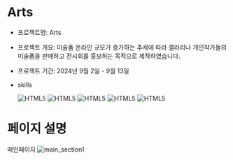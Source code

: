 # Arts
+ 프로젝트명: Arts

+ 프로젝트 개요: 미술품 온라인 규모가 증가하는 추세에 따라 갤러리나 개인작가들의 미술품을 판매하고 전시회를 홍보하는 목적으로 제작하였습니다.

+ 프로젝트 기간: 2024년 9월 2일 - 9월 13일


+ skills


  ![HTML5](https://img.shields.io/badge/React-20232A?style=for-the-badge&logo=react&logoColor=61DAFB)
  ![HTML5](https://img.shields.io/badge/TypeScript-007ACC?style=for-the-badge&logo=typescript&logoColor=white)
  ![HTML5](https://img.shields.io/badge/Next.js-000?logo=nextdotjs&logoColor=fff&style=for-the-badge)
  ![HTML5](	https://img.shields.io/badge/styled--components-DB7093?style=for-the-badge&logo=styled-components&logoColor=white)
  ![HTML5](https://img.shields.io/badge/Amazon_AWS-232F3E?style=for-the-badge&logo=amazon-aws&logoColor=white)




# 페이지 설명

메인페이지
![main_section1](https://github.com/user-attachments/assets/0254bae9-bd59-4619-b987-369bd3ca62a7)

